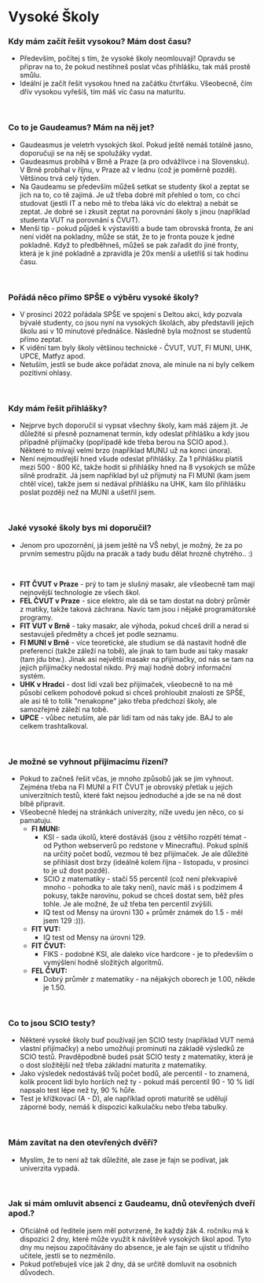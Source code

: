 # Vysoké Školy

### Kdy mám začít řešit vysokou? Mám dost času?
- Především, počítej s tím, že vysoké školy neomlouvají! Opravdu se připrav na to, že pokud nestihneš poslat včas přihlášku, tak máš prostě smůlu.
- Ideální je začít řešit vysokou hned na začátku čtvrťáku. Všeobecně, čím dřív vysokou vyřešíš, tím máš víc času na maturitu.

<br>

### Co to je Gaudeamus? Mám na něj jet?
- Gaudeasmus je veletrh vysokých škol. Pokud ještě nemáš totálně jasno, doporučuji se na něj se spolužáky vydat.
- Gaudeasmus probíhá v Brně a Praze (a pro odvážlivce i na Slovensku). V Brně probíhal v říjnu, v Praze až v lednu (což je poměrně pozdě). Většinou trvá celý týden.
- Na Gaudeamu se především můžeš setkat se studenty škol a zeptat se jich na to, co tě zajímá. Je už třeba dobré mít přehled o tom, co chci studovat (jestli IT a nebo mě to třeba láká víc do elektra) a nebát se zeptat. Je dobré se i zkusit zeptat na porovnání školy s jinou (například studenta VUT na porovnání s ČVUT).
- Menší tip - pokud půjdeš k výstavišti a bude tam obrovská fronta, že ani není vidět na pokladny, může se stát, že to je fronta pouze k jedné pokladně. Když to předběhneš, můžeš se pak zařadit do jiné fronty, která je k jiné pokladně a zpravidla je 20x menší a ušetříš si tak hodinu času.

<br>

### Pořádá něco přímo SPŠE o výběru vysoké školy?
- V prosinci 2022 pořádala SPŠE ve spojení s Deltou akci, kdy pozvala bývalé studenty, co jsou nyní na vysokých školách, aby představili jejich školu asi v 10 minutové přednášce. Následně byla možnost se studentů přímo zeptat.
- K vidění tam byly školy většinou technické - ČVUT, VUT, FI MUNI, UHK, UPCE, Matfyz apod.
- Netuším, jestli se bude akce pořádat znova, ale minule na ni byly celkem pozitivní ohlasy.  

<br>

### Kdy mám řešit přihlášky?
- Nejprve bych doporučil si vypsat všechny školy, kam máš zájem jít. Je důležité si přesně poznamenat termín, kdy odeslat přihlášku a kdy jsou případně přijímačky (popřípadě kde třeba berou na SCIO apod.). Některé to mívají velmi brzo (například MUNU už na konci února).
- Není nejmoudřejší hned všude odeslat přihlášky. Za 1 přihlášku platíš mezi 500 - 800 Kč, takže hodit si přihlášky hned na 8 vysokých se může silně prodražit. Já jsem například byl už přijmutý na FI MUNI (kam jsem chtěl více), takže jsem si nedával přihlášku na UHK, kam šlo přihlášku poslat později než na MUNI a ušetřil jsem.

<br>

### Jaké vysoké školy bys mi doporučil?
- Jenom pro upozornění, já jsem ještě na VŠ nebyl, je možný, že za po prvním semestru půjdu na pracák a tady budu dělat hrozně chytrého.. :)

<br>

- **FIT ČVUT v Praze** - prý to tam je slušný masakr, ale všeobecně tam mají nejnovější technologie ze všech škol.
- **FEL ČVUT v Praze** - sice elektro, ale dá se tam dostat na dobrý průměr z matiky, takže taková záchrana. Navíc tam jsou i nějaké programátorské programy.
- **FIT VUT v Brně** - taky masakr, ale výhoda, pokud chceš drill a nerad si sestavuješ předměty a chceš jet podle seznamu.
- **FI MUNI v Brně** - více teoretické, ale studium se dá nastavit hodně dle preferencí (takže záleží na tobě), ale jinak to tam bude asi taky masakr (tam jdu btw.). Jinak asi největší masakr na přijímačky, od nás se tam na jejich přijímačky nedostal nikdo. Prý mají hodně dobrý informační systém. 
- **UHK v Hradci** - dost lidí vzali bez přijímaček, všeobecně to na mě působí celkem pohodově pokud si chceš prohloubit znalosti ze SPŠE, ale asi tě to tolik "nenakopne" jako třeba předchozí školy, ale samozřejmě záleží na tobě.
- **UPCE** - vůbec netuším, ale pár lidí tam od nás taky jde. BAJ to ale celkem trashtalkoval.

<br>

### Je možné se vyhnout přijímacímu řízení?
- Pokud to začneš řešit včas, je mnoho způsobů jak se jim vyhnout. Zejména třeba na FI MUNI a FIT ČVUT je obrovský přetlak u jejich univerzitních testů, které fakt nejsou jednoduché a jde se na ně dost blbě připravit.
- Všeobecně hledej na stránkách univerzity, níže uvedu jen něco, co si pamatuju. 
    - **FI MUNI:**
        - KSI - sada úkolů, které dostáváš (jsou z většího rozpětí témat - od Python webserverů po redstone v Minecraftu). Pokud splníš na určitý počet bodů, vezmou tě bez přijímaček. Je ale důležité se přihlásit dost brzy (ideálně kolem října - listopadu, v prosinci to je už dost pozdě).
        - SCIO z matematiky - stačí 55 percentil (což není překvapivě mnoho - pohodka to ale taky není), navíc máš i s podzimem 4 pokusy, takže narovinu, pokud se chceš dostat sem, běž přes tohle. Je ale možné, že už třeba ten percentil zvýšili.
        - IQ test od Mensy na úrovni 130 + průměr známek do 1.5 - měl jsem 129 :))).
    - **FIT VUT:**
        - IQ test od Mensy na úrovni 129.
    - **FIT ČVUT:**
        - FIKS - podobné KSI, ale daleko více hardcore - je to především o vymýšlení hodně složitých algoritmů.
    - **FEL ČVUT:**
        - Dobrý průměr z matematiky - na nějakých oborech je 1.00, někde je 1.50.
<br>

### Co to jsou SCIO testy?
- Některé vysoké školy buď používají jen SCIO testy (například VUT nemá vlastní přijímačky) a nebo umožňují prominutí na základě výsledků ze SCIO testů. Pravděpodbně budeš psát SCIO testy z matematiky, která je o dost složitější než třeba základní maturita z matematiky.
- Jako výsledek nedostáváš tvůj počet bodů, ale percentil - to znamená, kolik procent lidí bylo horších než ty - pokud máš percentil 90 - 10 % lidí napsalo test lépe než ty, 90 % hůře.
- Test je křížkovací (A - D), ale například oproti maturitě se udělují záporné body, nemáš k dispozici kalkulačku nebo třeba tabulky.

<br>

### Mám zavítat na den otevřených dvěří?
- Myslím, že to není až tak důležité, ale zase je fajn se podívat, jak univerzita vypadá.

<br>

### Jak si mám omluvit absenci z Gaudeamu, dnů otevřených dveří apod.?
- Oficiálně od ředitele jsem měl potvrzené, že každý žák 4. ročníku má k dispozici 2 dny, které může využít k návštěvě vysokých škol apod. Tyto dny mu nejsou započítávány do absence, je ale fajn se ujistit u třídního učitele, jestli se to nezměnilo. 
- Pokud potřebuješ více jak 2 dny, dá se určitě domluvit na osobních důvodech.